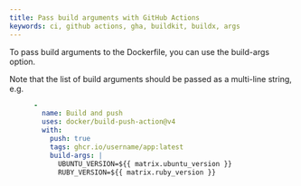 ```yaml
---
title: Pass build arguments with GitHub Actions
keywords: ci, github actions, gha, buildkit, buildx, args
---
```


To pass build arguments to the Dockerfile, you can use the build-args option.

Note that the list of build arguments should be passed as a multi-line string, e.g.

```yaml
      -
        name: Build and push
        uses: docker/build-push-action@v4
        with:
          push: true
          tags: ghcr.io/username/app:latest
          build-args: |
            UBUNTU_VERSION=${{ matrix.ubuntu_version }}
            RUBY_VERSION=${{ matrix.ruby_version }}
```
